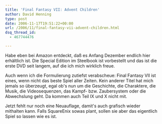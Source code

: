 ```yaml
---
title: 'Final Fantasy VII: Advent Children'
author: David Henning
type: post
date: 2006-11-17T19:51:22+00:00
url: /2006/11/final-fantasy-vii-advent-children.html
dsq_thread_id:
  - 467744476

---
```

Habe eben bei Amazon entdeckt, daß es Anfang Dezember endlich hier erhältlich ist. Die Special Edition im Steelbook ist vorbestellt und das ist die erste DVD seit langem, auf die ich mich wirklich freue.

Auch wenn ich die Formulierung zutiefst verabscheue: Final Fantasy VII ist eines, wenn nicht das beste Spiel aller Zeiten. Kein anderer Titel hat mich jemals so überzeugt, egal ob's nun um die Geschichte, die Charaktere, die Musik, die Videosequenzen, das Kampf- bzw. Zaubersystem oder die Abwechslung geht. Da kommen auch Teil IX und X nicht mit.

Jetzt fehlt nur noch eine Neuauflage, damit's auch grafisch wieder mithalten kann. Falls SquareEnix sowas plant, sollen sie aber das eigentlich Spiel so lassen wie es ist.